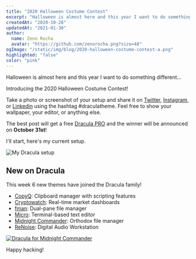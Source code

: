 ```yaml
---
title: "2020 Halloween Costume Contest"
excerpt: "Halloween is almost here and this year I want to do something different... Introducing the 2020 Halloween Costume Contest!"
createdAt: "2020-10-28"
updatedAt: "2021-01-30"
author:
  name: Zeno Rocha
  avatar: "https://github.com/zenorocha.png?size=48"
ogImage: "/static/img/blog/2020-halloween-costume-contest-a.png"
highlighted: "false"
color: "pink"
---
```


Halloween is almost here and this year I want to do something different...

Introducing the 2020 Halloween Costume Contest!

Take a photo or screenshot of your setup and share it on [Twitter](https://twitter.com/hashtag/draculatheme?f=live), [Instagram](https://www.instagram.com/explore/tags/draculatheme/), or [Linkedin](https://www.linkedin.com/feed/hashtag/draculatheme/) using the hashtag #draculatheme. Feel free to show your wallpaper, your editor, or anything else.

The best post will get a free [Dracula PRO](/pro) and the winner will be announced on **October 31st**!

I'll start, here's my current setup.

![My Dracula setup](/static/img/blog/2020-halloween-costume-contest-a.png)

## New on Dracula

This week 6 new themes have joined the Dracula family!

- [CopyQ](/copyq): Clipboard manager with scripting features
- [Cryptowatch](/cryptowatch): Real-time market dashboards
- [fman](/fman): Dual-pane file manager
- [Micro](/micro): Terminal-based text editor
- [Midnight Commander](/midnight-commander): Orthodox file manager
- [ReNoise](/renoise): Digital Audio Workstation

[![Dracula for Midnight Commander](/static/img/blog/2020-halloween-costume-contest-b.png)](/midnight-commander)

Happy hacking!
